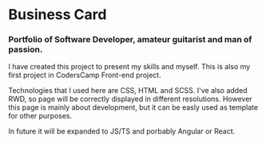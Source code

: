 # Business Card

### Portfolio of Software Developer, amateur guitarist and man of passion.

I have created this project to present my skills and myself. This is also my first project in CodersCamp Front-end project.

Technologies that I used here are CSS, HTML and SCSS. I've also added RWD, so page will be correctly displayed in different resolutions.
However this page is mainly about development, but it can be easly used as template for other purposes.

In future it will be expanded to JS/TS and porbably Angular or React.
